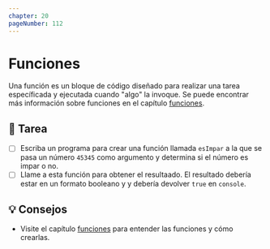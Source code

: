 ```yaml
---
chapter: 20
pageNumber: 112
---
```

# Funciones

Una función es un bloque de código diseñado para realizar una tarea específicada y ejecutada cuando "algo" la invoque. Se puede encontrar más información sobre funciones en el capítulo [funciones](../functions/).

## 📝 Tarea

- [ ] Escriba un programa para crear una función llamada `esImpar` a la que se pasa un número `45345` como argumento y determina si el número es impar o no.
- [ ] Llame a esta función para obtener el resultaado. El resultado debería estar en un formato booleano y y debería devolver `true` en `console`.

## 💡 Consejos

- Visite el capítulo [funciones](../functions/) para entender las funciones y cómo crearlas.
